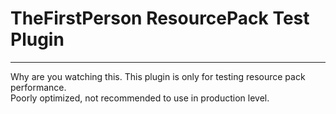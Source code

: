 # TheFirstPerson ResourcePack Test Plugin
___
Why are you watching this. This plugin is only for testing resource pack performance.<br/>
Poorly optimized, not recommended to use in production level.